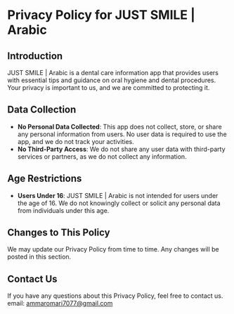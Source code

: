 # Privacy Policy for JUST SMILE | Arabic

## Introduction

JUST SMILE | Arabic is a dental care information app that provides users with essential tips and guidance on oral hygiene and dental procedures. Your privacy is important to us, and we are committed to protecting it.

## Data Collection

- **No Personal Data Collected**: This app does not collect, store, or share any personal information from users. No user data is required to use the app, and we do not track your activities.
- **No Third-Party Access**: We do not share any user data with third-party services or partners, as we do not collect any information.

## Age Restrictions

- **Users Under 16**: JUST SMILE | Arabic is not intended for users under the age of 16. We do not knowingly collect or solicit any personal data from individuals under this age.

## Changes to This Policy

We may update our Privacy Policy from time to time. Any changes will be posted in this section.

## Contact Us

If you have any questions about this Privacy Policy, feel free to contact us.
email: ammaromari7077@gmail.com
